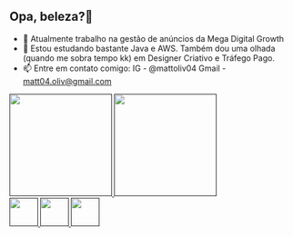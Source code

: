 ## Opa, beleza?👋


- 🔭 Atualmente trabalho na gestão de anúncios da Mega Digital Growth
- 🌱 Estou estudando bastante Java e AWS. Também dou uma olhada (quando me sobra tempo kk) em Designer Criativo e Tráfego Pago.   
- 📫 Entre em contato comigo:
      IG - @mattoliv04
      Gmail - matt04.oliv@gmail.com


<div>
  <a href="">
    <img height="180em" src="https://github-readme-stats.vercel.app/api?username=matt04-oliv&show_icons=true&theme=transparent&include_all_commits=true&count_private=true" />
    <img height="180em" src="https://github-readme-stats.vercel.app/api/top-langs/?username=matt04-oliv&layout=compact&langs_count=16&theme=transparent" />
  </a>
</div>


<div>
  <a href="">
    <img height="50em" src="https://cdn.jsdelivr.net/gh/devicons/devicon@latest/icons/java/java-original.svg" />
    <img height="50em" src="https://cdn.jsdelivr.net/gh/devicons/devicon@latest/icons/amazonwebservices/amazonwebservices-original-wordmark.svg" />
    <img height="50em" src="https://cdn.jsdelivr.net/gh/devicons/devicon@latest/icons/python/python-original.svg" />
  </a>
</div>
          
